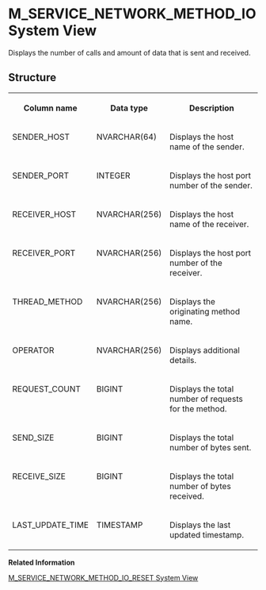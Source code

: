 <!-- loiofa7c9f31eecf45e3bdaa3879784bcd76 -->

# M\_SERVICE\_NETWORK\_METHOD\_IO System View

Displays the number of calls and amount of data that is sent and received.



## Structure


<table>
<tr>
<th valign="top">

Column name

</th>
<th valign="top">

Data type

</th>
<th valign="top">

Description

</th>
</tr>
<tr>
<td valign="top">

SENDER\_HOST

</td>
<td valign="top">

NVARCHAR\(64\)

</td>
<td valign="top">

Displays the host name of the sender.

</td>
</tr>
<tr>
<td valign="top">

SENDER\_PORT

</td>
<td valign="top">

INTEGER

</td>
<td valign="top">

Displays the host port number of the sender.

</td>
</tr>
<tr>
<td valign="top">

RECEIVER\_HOST

</td>
<td valign="top">

NVARCHAR\(256\)

</td>
<td valign="top">

Displays the host name of the receiver.

</td>
</tr>
<tr>
<td valign="top">

RECEIVER\_PORT

</td>
<td valign="top">

NVARCHAR\(256\)

</td>
<td valign="top">

Displays the host port number of the receiver.

</td>
</tr>
<tr>
<td valign="top">

THREAD\_METHOD

</td>
<td valign="top">

NVARCHAR\(256\)

</td>
<td valign="top">

Displays the originating method name.

</td>
</tr>
<tr>
<td valign="top">

OPERATOR

</td>
<td valign="top">

NVARCHAR\(256\)

</td>
<td valign="top">

Displays additional details.

</td>
</tr>
<tr>
<td valign="top">

REQUEST\_COUNT

</td>
<td valign="top">

BIGINT

</td>
<td valign="top">

Displays the total number of requests for the method.

</td>
</tr>
<tr>
<td valign="top">

SEND\_SIZE

</td>
<td valign="top">

BIGINT

</td>
<td valign="top">

Displays the total number of bytes sent.

</td>
</tr>
<tr>
<td valign="top">

RECEIVE\_SIZE

</td>
<td valign="top">

BIGINT

</td>
<td valign="top">

Displays the total number of bytes received.

</td>
</tr>
<tr>
<td valign="top">

LAST\_UPDATE\_TIME

</td>
<td valign="top">

TIMESTAMP

</td>
<td valign="top">

Displays the last updated timestamp.

</td>
</tr>
</table>

**Related Information**  


[M\_SERVICE\_NETWORK\_METHOD\_IO\_RESET System View](m-service-network-method-io-reset-system-view-5b63005.md "Provides service network method I/O statistics since the last reset.")

